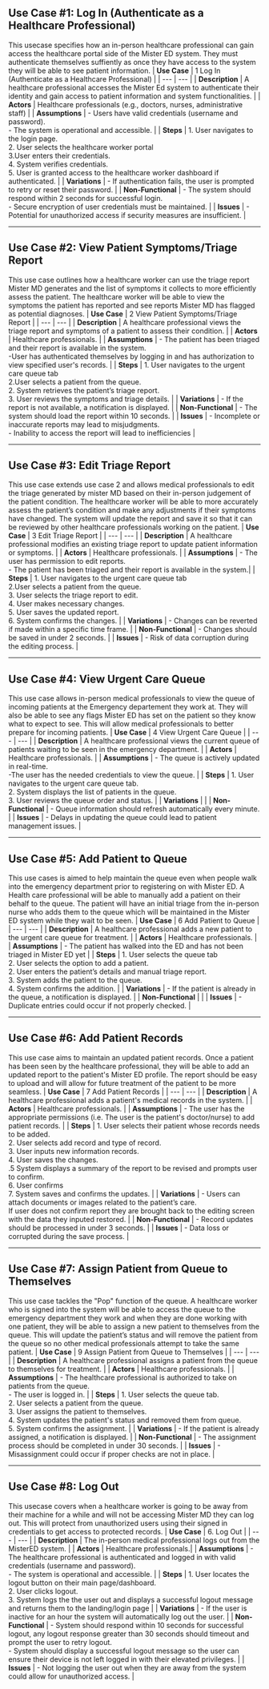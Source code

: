 

## Use Case #1: Log In (Authenticate as a Healthcare Professional)
This usecase specifies how an in-person healthcare professional can gain access the healthcare portal side of the Mister ED system. They must authenticate themselves suffiently as once they have access to the system they will be able to see patient information. 
| **Use Case**    | 1 Log In (Authenticate as a Healthcare Professional) |
| --- | --- |
| **Description** | A healthcare professional accesses the Mister Ed system to authenticate their identity and gain access to patient information and system functionalities. |
| **Actors**      | Healthcare professionals (e.g., doctors, nurses, administrative staff) |
| **Assumptions** | - Users have valid credentials (username and password).<br> - The system is operational and accessible. |
| **Steps**       | 1. User navigates to the login page.<br>2. User selects the healthcare worker portal <br>3.User enters their credentials.<br>4. System verifies credentials.<br>5. User is granted access to the healthcare worker dashboard if authenticated. |
| **Variations**  | - If authentication fails, the user is prompted to retry or reset their password. |
| **Non-Functional** | - The system should respond within 2 seconds for successful login.<br>- Secure encryption of user credentials must be maintained. |
| **Issues**      | - Potential for unauthorized access if security measures are insufficient. |

---

## Use Case #2: View Patient Symptoms/Triage Report
This use case outlines how a healthcare worker can use the triage report Mister MD generates and the list of symptoms it collects to more efficiently assess the patient. The healthcare worker will be able to view the symptoms the patient has reported and see reports Mister MD has flagged as potential diagnoses. 
| **Use Case**    | 2 View Patient Symptoms/Triage Report |
| --- | --- |
| **Description** | A healthcare professional views the triage report and symptoms of a patient to assess their condition. |
| **Actors**      | Healthcare professionals. |
| **Assumptions** | - The patient has been triaged and their report is available in the system. <br> -User has authenticated themselves by logging in and has authorization to view specified user's records. |
| **Steps**       | 1. User navigates to the urgent care queue tab <br> 2.User selects a patient from the queue.<br>2. System retrieves the patient’s triage report.<br>3. User reviews the symptoms and triage details. |
| **Variations**  | - If the report is not available, a notification is displayed. |
| **Non-Functional** | - The system should load the report within 10 seconds. |
| **Issues**      | - Incomplete or inaccurate reports may lead to misjudgments. <br> - Inability to access the report will lead to inefficiencies |

---

## Use Case #3: Edit Triage Report
This use case extends use case 2 and allows medical professionals to edit the triage generated by mister MD based on their in-person judgement of the patient condition. The healthcare worker will be able to more accurately assess the patient’s condition and make any adjustments if their symptoms have changed. The system will update the report and save it so that it can be reviewed by other healthcare professionals working on the patient.
| **Use Case**    | 3 Edit Triage Report |
| --- | --- |
| **Description** | A healthcare professional modifies an existing triage report to update patient information or symptoms. |
| **Actors**      | Healthcare professionals. |
| **Assumptions** | - The user has permission to edit reports.<br>  - The patient has been triaged and their report is available in the system.|
| **Steps**       | 1. User navigates to the urgent care queue tab <br> 2.User selects a patient from the queue.<br>3. User selects the triage report to edit.<br>4. User makes necessary changes.<br>5. User saves the updated report.<br>6. System confirms the changes. |
| **Variations**  | - Changes can be reverted if made within a specific time frame. |
| **Non-Functional** | - Changes should be saved in under 2 seconds. |
| **Issues**      | - Risk of data corruption during the editing process. |

---

## Use Case #4: View Urgent Care Queue
This use case allows in-person medical professionals to view the queue of incoming patients at the Emergency departement they work at. They will also be able to see any flags Mister ED has set on the patient so they know what to expect to see. This will allow medical professionals to better prepare for incoming patients. 
| **Use Case**    | 4 View Urgent Care Queue |
| --- | --- |
| **Description** | A healthcare professional views the current queue of patients waiting to be seen in the emergency department. |
| **Actors**      | Healthcare professionals. |
| **Assumptions** | - The queue is actively updated in real-time. <br> -The user has the needed credentials to view the queue. |
| **Steps**       | 1. User navigates to the urgent care queue tab.<br>2. System displays the list of patients in the queue.<br>3. User reviews the queue order and status. |
| **Variations**  |  |
| **Non-Functional** | - Queue information should refresh automatically every minute. |
| **Issues**      | - Delays in updating the queue could lead to patient management issues. |

---


## Use Case #5: Add Patient to Queue
This use cases is aimed to help maintain the queue even when people walk into the emergency department prior to registering on with Mister ED. A Health care professional will be able to manually add a patient on their behalf to the queue. The patient will have an initial triage from the in-person nurse who adds them to the queue which will be maintained in the Mister ED system while they wait to be seen.
| **Use Case**    | 6 Add Patient to Queue |
| --- | --- |
| **Description** | A healthcare professional adds a new patient to the urgent care queue for treatment. |
| **Actors**      | Healthcare professionals. |
| **Assumptions** | - The patient has walked into the ED and has not been triaged in Mister ED yet |
| **Steps**       | 1. User selects the queue tab <br>2. User selects the option to add a patient.<br>2. User enters the patient’s details and manual triage report.<br>3. System adds the patient to the queue.<br>4. System confirms the addition. |
| **Variations**  | - If the patient is already in the queue, a notification is displayed. |
| **Non-Functional** |  |
| **Issues**      | - Duplicate entries could occur if not properly checked. |

---

## Use Case #6: Add Patient Records
This use case aims to maintain an updated patient records. Once a patient has been seen by the healthcare professional, they will be able to add an updated report to the patient's Mister ED profile. The report should be easy to upload and will allow for future treatment of the patient to be more seamless. 
| **Use Case**    | 7 Add Patient Records |
| --- | --- |
| **Description** | A healthcare professional adds a patient's medical records in the system. |
| **Actors**      | Healthcare professionals. |
| **Assumptions** | - The user has the appropriate permissions (i.e. The user is the patient's doctor/nurse) to add patient records. |
| **Steps**       | 1. User selects their patient whose records needs to be added.<br>2. User selects add record and type of record. <br> 3. User inputs new information records.<br>4. User saves the changes.<br>.5 System displays a summary of the report to be revised and prompts user to confirm.<br> 6. User confirms <br> 7. System saves and confirms the updates. |
| **Variations**  | - Users can attach documents or images related to the patient’s care.<br> If user does not confirm report they are brought back to the editing screen with the data they inputed restored. |
| **Non-Functional** | - Record updates should be processed in under 3 seconds. |
| **Issues**      | - Data loss or corrupted during the save process. |

---

## Use Case #7: Assign Patient from Queue to Themselves
This use case tackles the "Pop" function of the queue. A healthcare worker who is signed into the system will be able to access the queue to the emergency department they work and when they are done working with one patient, they will be able to assign a new patient to themselves from the queue. This will update the patient’s status and will remove the patient from the queue so no other medical professionals attempt to take the same patient.
| **Use Case**    | 9 Assign Patient from Queue to Themselves |
| --- | --- |
| **Description** | A healthcare professional assigns a patient from the queue to themselves for treatment. |
| **Actors**      | Healthcare professionals. |
| **Assumptions** | - The healthcare professional is authorized to take on patients from the queue.<br> - The user is logged in.  |
| **Steps**       | 1. User selects the queue tab. <br> 2. User selects a patient from the queue.<br>3. User assigns the patient to themselves.<br>4. System updates the patient's status and removed them from queue.<br>5. System confirms the assignment. |
| **Variations**  | - If the patient is already assigned, a notification is displayed. |
| **Non-Functional** | - The assignment process should be completed in under 30 seconds. |
| **Issues**      | - Misassignment could occur if proper checks are not in place. |

---
## Use Case #8: Log Out
This usecase covers when a healthcare worker is going to be away from their machine for a while and will not be accessing Mister MD they can log out. This will protect from unauthorized users using their signed in credentials to get access to protected records. 
| **Use Case**    | 6. Log Out |
| --- | --- |
| **Description** | The in-person medical professional logs out from the MisterED system. |
| **Actors**      | Healthcare professionals.|
| **Assumptions** | - The healthcare professional is authenticated and logged in with valid credentials (username and password).<br> - The system is operational and accessible. |
| **Steps**       | 1. User locates the logout button on their main page/dashboard.<br>2. User clicks logout.<br>3. System logs the the user out and displays a successful logout message and returns them to the landing/login page |
| **Variations**  | - If the user is inactive for an hour the system will automatically log out the user. |
| **Non-Functional** | - System should respond within 10 seconds for successful logout, any logout response greater than 30 seconds should timeout and prompt the user to retry logout.<br> - System should display a successful logout message so the user can ensure their device is not left logged in with their elevated privileges. |
| **Issues**      | - Not logging the user out when they are away from the system could allow for unauthorized access.  |
